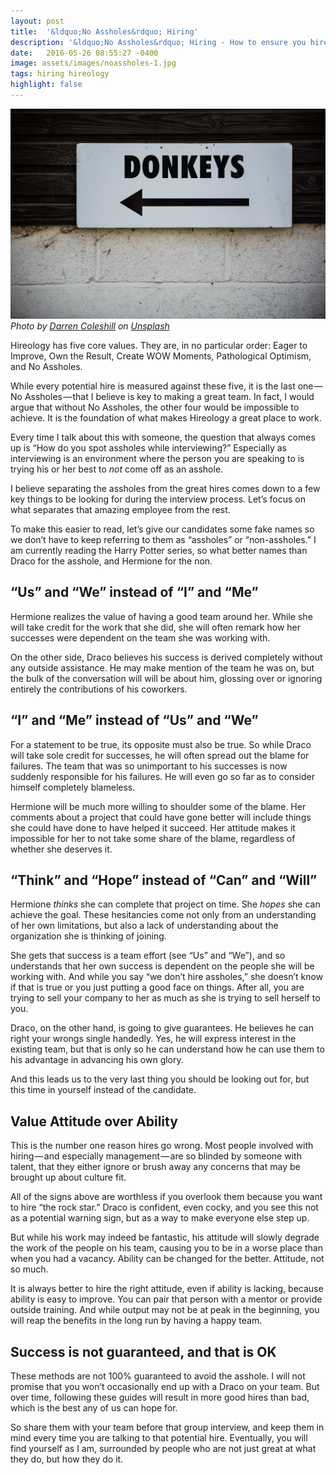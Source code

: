 ```yaml
---
layout: post
title:  '&ldquo;No Assholes&rdquo; Hiring'
description: '&ldquo;No Assholes&rdquo; Hiring - How to ensure you hire great employees.'
date:   2016-05-26 08:55:27 -0400
image: assets/images/noassholes-1.jpg
tags: hiring hireology
highlight: false
---
```

![Sign with the word "DONKEYS" printed on it and an arrow pointing to the left.](/assets/images/noassholes-1.jpg)
_Photo by [Darren Coleshill](https://unsplash.com/photos/ca0MNGXWjuQ?utm_source=unsplash&amp;utm_medium=referral&amp;utm_content=creditCopyText) on [Unsplash](https://unsplash.com/?utm_source=unsplash&amp;utm_medium=referral&amp;utm_content=creditCopyText)_

Hireology has five core values. They are, in no particular order: Eager to Improve, Own the Result, Create WOW Moments, Pathological Optimism, and No Assholes.

While every potential hire is measured against these five, it is the last one — No Assholes — that I believe is key to making a great team. In fact, I would argue that without No Assholes, the other four would be impossible to achieve. It is the foundation of what makes Hireology a great place to work.

Every time I talk about this with someone, the question that always comes up is &ldquo;How do you spot assholes while interviewing?&rdquo; Especially as interviewing is an environment where the person you are speaking to is trying his or her best to _not_ come off as an asshole.

I believe separating the assholes from the great hires comes down to a few key things to be looking for during the interview process. Let’s focus on what separates that amazing employee from the rest.

To make this easier to read, let’s give our candidates some fake names so we don’t have to keep referring to them as &ldquo;assholes&rdquo; or &ldquo;non-assholes.&rdquo; I am currently reading the Harry Potter series, so what better names than Draco for the asshole, and Hermione for the non.

## &ldquo;Us&rdquo; and &ldquo;We&rdquo; instead of &ldquo;I&rdquo; and &ldquo;Me&rdquo;

Hermione realizes the value of having a good team around her. While she will take credit for the work that she did, she will often remark how her successes were dependent on the team she was working with.

On the other side, Draco believes his success is derived completely without any outside assistance. He may make mention of the team he was on, but the bulk of the conversation will will be about him, glossing over or ignoring entirely the contributions of his coworkers.

## &ldquo;I&rdquo; and &ldquo;Me&rdquo; instead of &ldquo;Us&rdquo; and &ldquo;We&rdquo;

For a statement to be true, its opposite must also be true. So while Draco will take sole credit for successes, he will often spread out the blame for failures. The team that was so unimportant to his successes is now suddenly responsible for his failures. He will even go so far as to consider himself completely blameless.

Hermione will be much more willing to shoulder some of the blame. Her comments about a project that could have gone better will include things she could have done to have helped it succeed. Her attitude makes it impossible for her to not take some share of the blame, regardless of whether she deserves it.

## &ldquo;Think&rdquo; and &ldquo;Hope&rdquo; instead of &ldquo;Can&rdquo; and &ldquo;Will&rdquo;

Hermione _thinks_ she can complete that project on time. She _hopes_ she can achieve the goal. These hesitancies come not only from an understanding of her own limitations, but also a lack of understanding about the organization she is thinking of joining.

She gets that success is a team effort (see &ldquo;Us&rdquo; and &ldquo;We&rdquo;), and so understands that her own success is dependent on the people she will be working with. And while you say &ldquo;we don’t hire assholes,&rdquo; she doesn’t know if that is true or you just putting a good face on things. After all, you are trying to sell your company to her as much as she is trying to sell herself to you.

Draco, on the other hand, is going to give guarantees. He believes he can right your wrongs single handedly. Yes, he will express interest in the existing team, but that is only so he can understand how he can use them to his advantage in advancing his own glory.

And this leads us to the very last thing you should be looking out for, but this time in yourself instead of the candidate.

## Value Attitude over Ability

This is the number one reason hires go wrong. Most people involved with hiring — and especially management — are so blinded by someone with talent, that they either ignore or brush away any concerns that may be brought up about culture fit.

All of the signs above are worthless if you overlook them because you want to hire &ldquo;the rock star.&rdquo; Draco is confident, even cocky, and you see this not as a potential warning sign, but as a way to make everyone else step up.

But while his work may indeed be fantastic, his attitude will slowly degrade the work of the people on his team, causing you to be in a worse place than when you had a vacancy. Ability can be changed for the better. Attitude, not so much.

It is always better to hire the right attitude, even if ability is lacking, because ability is easy to improve. You can pair that person with a mentor or provide outside training. And while output may not be at peak in the beginning, you will reap the benefits in the long run by having a happy team.

## Success is not guaranteed, and that is OK

These methods are not 100% guaranteed to avoid the asshole. I will not promise that you won’t occasionally end up with a Draco on your team. But over time, following these guides will result in more good hires than bad, which is the best any of us can hope for.

So share them with your team before that group interview, and keep them in mind every time you are talking to that potential hire. Eventually, you will find yourself as I am, surrounded by people who are not just great at what they do, but how they do it.